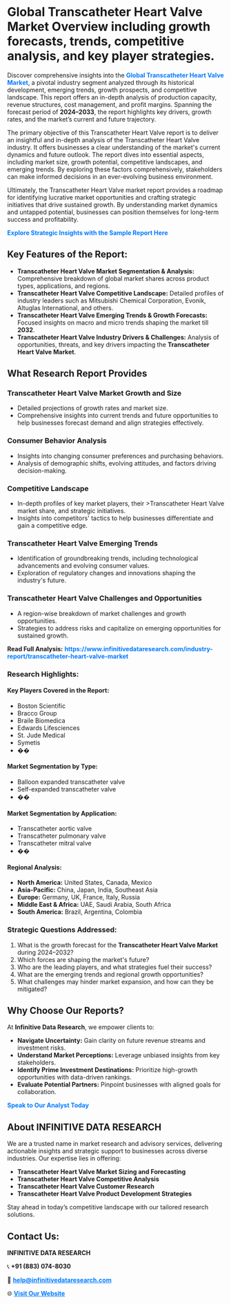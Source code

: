 <h1>Global Transcatheter Heart Valve Market Overview including growth forecasts, trends, competitive analysis, and key player strategies.</h1>
<p>
Discover comprehensive insights into the 
<a href="https://www.infinitivedataresearch.com/industry-report/transcatheter-heart-valve-market" rel="dofollow" style="color: #007BFF; text-decoration: none;"><strong>Global Transcatheter Heart Valve Market</strong></a>, a pivotal industry segment analyzed through its historical development, emerging trends, growth prospects, and competitive landscape. This report offers an in-depth analysis of production capacity, revenue structures, cost management, and profit margins. Spanning the forecast period of <strong>2024–2033</strong>, the report highlights key drivers, growth rates, and the market’s current and future trajectory.
</p>
<p>
The primary objective of this Transcatheter Heart Valve report is to deliver an insightful and in-depth analysis of the Transcatheter Heart Valve industry. It offers businesses a clear understanding of the market's current dynamics and future outlook. The report dives into essential aspects, including market size, growth potential, competitive landscapes, and emerging trends. By exploring these factors comprehensively, stakeholders can make informed decisions in an ever-evolving business environment.
</p>
<p>
Ultimately, the Transcatheter Heart Valve market report provides a roadmap for identifying lucrative market opportunities and crafting strategic initiatives that drive sustained growth. By understanding market dynamics and untapped potential, businesses can position themselves for long-term success and profitability.
</p>
<p>
<a href="https://www.infinitivedataresearch.com/request-sample/reportId=109375" style="color: #007BFF; text-decoration: none;"><strong>Explore Strategic Insights with the Sample Report Here</strong></a>
</p>

<h2>Key Features of the Report:</h2>
<ul>
<li><strong>Transcatheter Heart Valve Market Segmentation & Analysis:</strong> Comprehensive breakdown of global market shares across product types, applications, and regions.</li>
<li><strong>Transcatheter Heart Valve Competitive Landscape:</strong> Detailed profiles of industry leaders such as Mitsubishi Chemical Corporation, Evonik, Altuglas International, and others.</li>
<li><strong>Transcatheter Heart Valve Emerging Trends & Growth Forecasts:</strong> Focused insights on macro and micro trends shaping the market till <strong>2032</strong>.</li>
<li><strong>Transcatheter Heart Valve Industry Drivers & Challenges:</strong> Analysis of opportunities, threats, and key drivers impacting the <strong>Transcatheter Heart Valve Market</strong>.</li>
</ul>

<h2>What Research Report Provides</h2>
<h3>Transcatheter Heart Valve Market Growth and Size</h3>
<ul>
<li>Detailed projections of growth rates and market size.</li>
<li>Comprehensive insights into current trends and future opportunities to help businesses forecast demand and align strategies effectively.</li>
</ul>

<h3>Consumer Behavior Analysis</h3>
<ul>
<li>Insights into changing consumer preferences and purchasing behaviors.</li>
<li>Analysis of demographic shifts, evolving attitudes, and factors driving decision-making.</li>
</ul>

<h3>Competitive Landscape</h3>
<ul>
<li>In-depth profiles of key market players, their >Transcatheter Heart Valve market share, and strategic initiatives.</li>
<li>Insights into competitors' tactics to help businesses differentiate and gain a competitive edge.</li>
</ul>

<h3>Transcatheter Heart Valve Emerging Trends</h3>
<ul>
<li>Identification of groundbreaking trends, including technological advancements and evolving consumer values.</li>
<li>Exploration of regulatory changes and innovations shaping the industry's future.</li>
</ul>

<h3>Transcatheter Heart Valve Challenges and Opportunities</h3>
<ul>
<li>A region-wise breakdown of market challenges and growth opportunities.</li>
<li>Strategies to address risks and capitalize on emerging opportunities for sustained growth.</li>
</ul>
<p><strong>Read Full Analysis:</strong> <a href="https://www.infinitivedataresearch.com/industry-report/transcatheter-heart-valve-market" rel="dofollow" style="color: #007BFF; text-decoration: none;"><strong>https://www.infinitivedataresearch.com/industry-report/transcatheter-heart-valve-market</strong></a></p>
<h3>Research Highlights:</h3>
<h4>Key Players Covered in the Report:</h4>
<ul><li>Boston Scientific</li><li>Bracco Group</li><li>Braile Biomedica</li><li>Edwards Lifesciences</li><li>St. Jude Medical</li><li>Symetis</li><li>��</li></ul>
<h4>Market Segmentation by Type:</h4>
<ul><li>Balloon expanded transcatheter valve</li><li>Self-expanded transcatheter valve</li><li>��</li></ul>
<h4>Market Segmentation by Application:</h4>
<ul><li>Transcatheter aortic valve</li><li>Transcatheter pulmonary valve</li><li>Transcatheter mitral valve</li><li>��</li></ul>

<h4>Regional Analysis:</h4>
<ul>
<li><strong>North America:</strong> United States, Canada, Mexico</li>
<li><strong>Asia-Pacific:</strong> China, Japan, India, Southeast Asia</li>
<li><strong>Europe:</strong> Germany, UK, France, Italy, Russia</li>
<li><strong>Middle East & Africa:</strong> UAE, Saudi Arabia, South Africa</li>
<li><strong>South America:</strong> Brazil, Argentina, Colombia</li>
</ul>

<h3>Strategic Questions Addressed:</h3>
<ol>
<li>What is the growth forecast for the <strong>Transcatheter Heart Valve Market</strong> during 2024–2032?</li>
<li>Which forces are shaping the market's future?</li>
<li>Who are the leading players, and what strategies fuel their success?</li>
<li>What are the emerging trends and regional growth opportunities?</li>
<li>What challenges may hinder market expansion, and how can they be mitigated?</li>
</ol>

<h2>Why Choose Our Reports?</h2>
<p>At <strong>Infinitive Data Research</strong>, we empower clients to:</p>
<ul>
<li><strong>Navigate Uncertainty:</strong> Gain clarity on future revenue streams and investment risks.</li>
<li><strong>Understand Market Perceptions:</strong> Leverage unbiased insights from key stakeholders.</li>
<li><strong>Identify Prime Investment Destinations:</strong> Prioritize high-growth opportunities with data-driven rankings.</li>
<li><strong>Evaluate Potential Partners:</strong> Pinpoint businesses with aligned goals for collaboration.</li>
</ul>
<p><a href="https://www.infinitivedataresearch.com/industry-report/transcatheter-heart-valve-market" rel="dofollow" style="color: #007BFF; text-decoration: none;"><strong>Speak to Our Analyst Today</strong></a></p>

<h2>About INFINITIVE DATA RESEARCH</h2>
<p>We are a trusted name in market research and advisory services, delivering actionable insights and strategic support to businesses across diverse industries. Our expertise lies in offering:</p>
<ul>
<li><strong>Transcatheter Heart Valve Market Sizing and Forecasting</strong></li>
<li><strong>Transcatheter Heart Valve Competitive Analysis</strong></li>
<li><strong>Transcatheter Heart Valve Customer Research</strong></li>
<li><strong>Transcatheter Heart Valve Product Development Strategies</strong></li>
</ul>
<p>Stay ahead in today’s competitive landscape with our tailored research solutions.</p>

<h2>Contact Us:</h2>
<p><strong>INFINITIVE DATA RESEARCH</strong></p>
<p>📞 <strong>+91 (883) 074-8030</strong></p>
<p>📧 <strong><a href="mailto:help@infinitivedataresearch.com" style="color: #007BFF;">help@infinitivedataresearch.com</a></strong></p>
<p>🌐 <strong><a href="https://www.infinitivedataresearch.com" rel="dofollow" style="color: #007BFF;">Visit Our Website</a></strong></p>